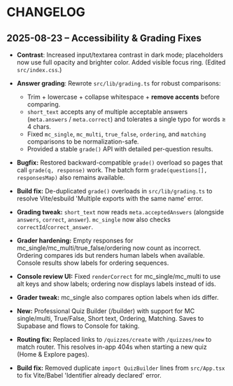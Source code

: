 # CHANGELOG

## 2025-08-23 – Accessibility & Grading Fixes
- **Contrast**: Increased input/textarea contrast in dark mode; placeholders now use full opacity and brighter color. Added visible focus ring. (Edited `src/index.css`.)
- **Answer grading**: Rewrote `src/lib/grading.ts` for robust comparisons:
  - Trim + lowercase + collapse whitespace + **remove accents** before comparing.
  - `short_text` accepts any of multiple acceptable answers (`meta.answers` / `meta.correct`) and tolerates a single typo for words ≥ 4 chars.
  - Fixed `mc_single`, `mc_multi`, `true_false`, `ordering`, and `matching` comparisons to be normalization-safe.
  - Provided a stable `grade()` API with detailed per-question results.

- **Bugfix:** Restored backward-compatible `grade()` overload so pages that call `grade(q, response)` work. The batch form `grade(questions[], responsesMap)` also remains available.

- **Build fix:** De-duplicated `grade()` overloads in `src/lib/grading.ts` to resolve Vite/esbuild 'Multiple exports with the same name' error.

- **Grading tweak:** `short_text` now reads `meta.acceptedAnswers` (alongside `answers`, `correct`, `answer`). `mc_single` now also checks `correctId`/`correct_answer`.

- **Grader hardening:** Empty responses for mc_single/mc_multi/true_false/ordering now count as incorrect. Ordering compares ids but renders human labels when available. Console results show labels for ordering sequences.

- **Console review UI:** Fixed `renderCorrect` for mc_single/mc_multi to use alt keys and show labels; ordering now displays labels instead of ids.
- **Grader tweak:** mc_single also compares option labels when ids differ.

- **New:** Professional Quiz Builder (/builder) with support for MC single/multi, True/False, Short text, Ordering, Matching. Saves to Supabase and flows to Console for taking.

- **Routing fix:** Replaced links to `/quizzes/create` with `/quizzes/new` to match router. This resolves in-app 404s when starting a new quiz (Home & Explore pages).

- **Build fix:** Removed duplicate `import QuizBuilder` lines from `src/App.tsx` to fix Vite/Babel 'Identifier already declared' error.
